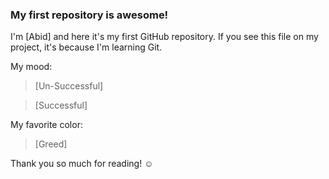 ### My first repository is awesome!

I'm [Abid] and here it's my first GitHub repository.
If you see this file on my project, it's because I'm learning Git.

My mood:

> [Un-Successful]

> [Successful]

My favorite color:

> [Greed]

Thank you so much for reading! ☺
